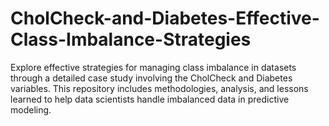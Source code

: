 # CholCheck-and-Diabetes-Effective-Class-Imbalance-Strategies
Explore effective strategies for managing class imbalance in datasets through a detailed case study involving the CholCheck and Diabetes variables. This repository includes methodologies, analysis, and lessons learned to help data scientists handle imbalanced data in predictive modeling.
